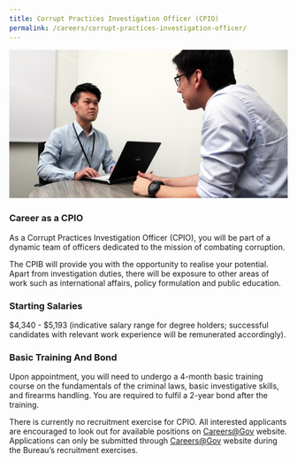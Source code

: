 ```yaml
---
title: Corrupt Practices Investigation Officer (CPIO)
permalink: /careers/corrupt-practices-investigation-officer/
---
```


<img src="/images/careers_cpio.jpg" alt="cpio">

### **Career as a CPIO**

As a Corrupt Practices Investigation Officer (CPIO), you will be part of a dynamic team of officers dedicated to the mission of combating corruption.

The CPIB will provide you with the opportunity to realise your potential. Apart from investigation duties, there will be exposure to other areas of work such as international affairs, policy formulation and public education.


### **Starting Salaries**

$4,340 - $5,193 (indicative salary range for degree holders; successful candidates with relevant work experience will be remunerated accordingly).


### **Basic Training And Bond**

Upon appointment, you will need to undergo a 4-month basic training course on the fundamentals of the criminal laws, basic investigative skills, and firearms handling.  You are required to fulfil a 2-year bond after the training.

There is currently no recruitment exercise for CPIO. All interested applicants are encouraged to look out for available positions on [Careers@Gov](https://www.careers.gov.sg/) website. Applications can only be submitted through [Careers@Gov](https://www.careers.gov.sg/) website during the Bureau’s recruitment exercises.
